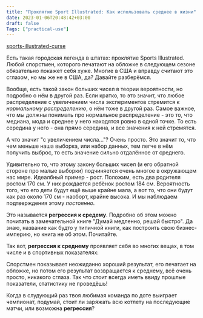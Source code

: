 ```yaml
---
title: "Проклятие Sport Illustrated: Как использовать среднее в жизни"
date: 2023-01-06T20:48:42+03:00
draft: false
Tags: ["practical-use"]
---
```

[sports-illustrated-curse](/images/posts/sports-illustrated-ru.png)

Есть такая городская легенда в штатах: проклятие Sports Illustrated.
Любой спорстмен, которого печатают на обложке в следующем сезоне обязательно покажет себя хуже.
Многие в США и вправду считают это сглазом, но мы же не в США, да?
Давайте разберёмся.

Вообще, есть такой закон больших чисел в теории вероятности, но подробно о нём в другой раз.
Если кратко, то это значит, что любое распределение с увеличением числа экспериментов стремится к *нормальному распределению*, о нём тоже в другой раз.
Самое важное, что мы должны понимать про нормальное распределение - это то, что медиана, мода и среднее у него находятся ровно в одной точке.
То есть середина у него - она прямо середина, и все значения к ней стремятся.

А что значит "с увеличением числа..."?
Очень просто.
Это значит то, что чем меньше наша выборка, или набор данных, тем легче в нём получить выброс, то есть значение сильно отдалённое от среднего.

Удивительно то, что этому закону больших чисел (и его обратной стороне про малые выборки) подчиняется очень многое в окружающем нас мире.
Идеалбный пример - рост.
Положим, есть два родителя ростом 170 см.
У них рождается ребёнок ростом 184 см.
Вероятность того, что его дети будут ещё выше крайне мала, а вот то, что они будут как раз около 170 см - наоборт, крайне высока.
И мы наблюдаем подтверждения этому *постоянно*.

Это называется **регрессия к средему**.
Подробно об этом можно почитать в замечательной книге "Думай медленно, решай быстро".
Да знаю, название как будто у типичной книги, как построить свою бизнес-империю, но книга не об этом.
Почитайте.

Так вот, **регрессия к среднему** проявляет себя во многих вещах, в том числе и в спортивных показателях:

Спорстмен показывает неожиданно хороший результат, его печатает на обложке, но потом его результат возвращается к среднему, всё очень просто, никакого сглаза.
Так что стоит всегда иметь ввиду прошлые показатели, статистику не проведёшь!

Когда в слудующий раз твоя любимая команда по доте выиграет чемпионат, подумай, стоит ли заряжать всю котлету на последующие матчи, или возможна **регрессия**?
